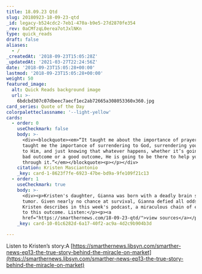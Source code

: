```yaml
---
title: 18.09.23 Qtd
slug: 20180923-18-09-23-qtd
_id: legacy-b524cdc2-7eb1-470a-b9e5-27d2870fe354
_rev: 0aCMfzqL0erea7otJxlNKn
type: quick_reads
draft: false
aliases:
  - /
_createdAt: '2018-09-23T15:05:28Z'
_updatedAt: '2021-03-27T22:24:56Z'
date: '2018-09-23T15:05:28+00:00'
lastmod: '2018-09-23T15:05:28+00:00'
weight: 50
featured_image:
  alt: Quick Reads background image
  url: >-
    6bdcbd307c07dbeec7aecf1ec2ab72665a308053360x360.jpg
card_series: Quote of the Day
colorpaletteclassname: '--light-yellow'
cards:
  - order: 0
    useCheckmark: false
    body: >-
      <div><blockquote><em>“It taught me about the importance of prayer. It
      taught me the importance of surrendering to God, surrendering your fears
      to Him, and just knowing that whatever happens, whether it’s going to be a
      bad outcome or a good outcome, He is going to be there to help you get
      through it.”</em></blockquote><p></p></div>
    citation: Kristen Masciantonio
    _key: card-1-8623f7fe-6923-47be-bd9a-9fe109f21c13
  - order: 1
    useCheckmark: true
    body: >-
      <div><p>Kristen's daughter, Gianna was born with a deadly brain stem
      tumor. Given nearly no chance at survival, Gianna defied all odds. As
      Kristen describes in this week's podcast, a miraculous chain of events led
      to this outcome. Listen:</p><p><a
      href="https://smarthernews.com/18-09-23-qtd/">view sources</a></p></div>
    _key: card-10-01c6282d-6a17-40f2-ac9a-4d2c9b904b3d

---
```

Listen to Kristen’s story:A [https://smarthernews.libsyn.com/smarther-news-ep13-the-true-story-behind-the-miracle-on-market](https://smarthernews.libsyn.com/smarther-news-ep13-the-true-story-behind-the-miracle-on-market)